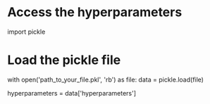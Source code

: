 # Access the hyperparameters

import pickle

# Load the pickle file
with open('path_to_your_file.pkl', 'rb') as file:
    data = pickle.load(file)

hyperparameters = data['hyperparameters']

